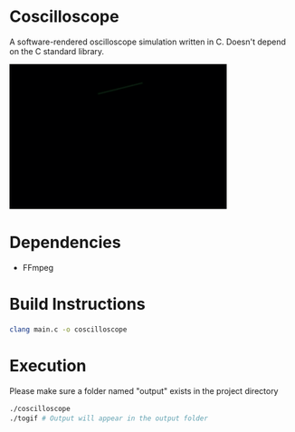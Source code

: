 # Coscilloscope
A software-rendered oscilloscope simulation written in C. Doesn't depend on the C standard library.

![](assets/stop.gif)

# Dependencies
- FFmpeg

# Build Instructions
```sh
clang main.c -o coscilloscope
```

# Execution
Please make sure a folder named "output" exists in the project directory

```sh
./coscilloscope
./togif # Output will appear in the output folder
```
